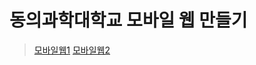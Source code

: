 # 동의과학대학교 모바일 웹 만들기
> [모바일웹1](https://ljmroqortk.github.io/mobliejs.github.io/index.html)
> [모바일웹2](moblieappdit.netlify.app)
